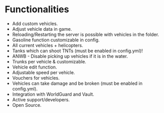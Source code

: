 # Functionalities

* Add custom vehicles.<br>
* Adjust vehicle data in game.<br>
* Reloading/Restarting the server is possible with vehicles in the folder.<br>
* Gasoline function customizable in config.<br>
* All current vehicles + helicopters.<br>
* Tanks which can shoot TNTs (must be enabled in config.yml)!<br>
* ANWB - Disable picking up vehicles if it is in the water.<br>
* Trunks per vehicle & customizable.<br>
* Vehicle edit function.<br>
* Adjustable speed per vehicle.<br>
* Vouchers for vehicles.<br>
* Vehicles can take damage and be broken (must be enabled in config.yml).<br>
* Integration with WorldGuard and Vault.<br>
* Active support/developers.<br>
* Open Source.
